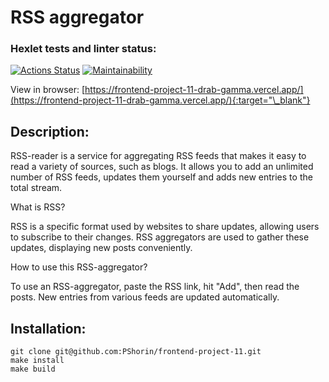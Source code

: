 # RSS aggregator

### Hexlet tests and linter status:

[![Actions Status](https://github.com/PShorin/frontend-project-11/workflows/hexlet-check/badge.svg)](https://github.com/PShorin/frontend-project-11/actions)
[![Maintainability](https://api.codeclimate.com/v1/badges/08694c98127775729a00/maintainability)](https://codeclimate.com/github/PShorin/frontend-project-11/maintainability)

View in browser: [https://frontend-project-11-drab-gamma.vercel.app/](https://frontend-project-11-drab-gamma.vercel.app/){:target="\_blank"}

## Description:

RSS-reader is a service for aggregating RSS feeds that makes it easy to read a variety of sources, such as blogs. It allows you to add an unlimited number of RSS feeds, updates them yourself and adds new entries to the total stream.

What is RSS?

RSS is a specific format used by websites to share updates, allowing users to subscribe to their changes. RSS aggregators are used to gather these updates, displaying new posts conveniently.

How to use this RSS-aggregator?

To use an RSS-aggregator, paste the RSS link, hit "Add", then read the posts. New entries from various feeds are updated automatically.

## Installation:

```
git clone git@github.com:PShorin/frontend-project-11.git
make install
make build
```
